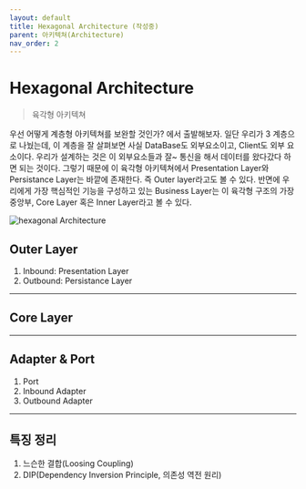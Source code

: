```yaml
---
layout: default
title: Hexagonal Architecture (작성중)
parent: 아키텍쳐(Architecture)
nav_order: 2
---
```


# Hexagonal Architecture
> 육각형 아키텍쳐

우선 어떻게 계층형 아키텍쳐를 보완할 것인가? 에서 출발해보자. 
일단 우리가 3 계층으로 나눴는데, 이 계층을 잘 살펴보면 사실 DataBase도 외부요소이고, Client도 외부 요소이다. 우리가 설계하는 것은 이 외부요소들과 잘~ 통신을 해서 데이터를 왔다갔다 하면 되는 것이다. 그렇기 때문에 이 육각형 아키텍쳐에서 Presentation Layer와 Persistance Layer는 바깥에 존재한다. 즉 Outer layer라고도 볼 수 있다. 반면에 우리에게 가장 핵심적인 기능을 구성하고 있는 Business Layer는 이 육각형 구조의 가장 중앙부, Core Layer 혹은 Inner Layer라고 볼 수 있다.

![hexagonal Architecture](../../../assets/images/architecture_hexa.png)

## Outer Layer
1. Inbound: Presentation Layer
2. Outbound: Persistance Layer



* * *

## Core Layer



* * *

## Adapter & Port
1. Port
2. Inbound Adapter
3. Outbound Adapter

* * *

## 특징 정리
1. 느슨한 결합(Loosing Coupling)
2. DIP(Dependency Inversion Principle, 의존성 역전 원리)
